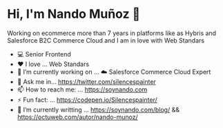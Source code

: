 # Hi, I'm Nando Muñoz 👋
Working on ecommerce more than 7 years in platforms like as Hybris and Salesforce B2C Commerce Cloud and I am in love with Web Standars

- 💻 Senior Frontend 
- ❤️ I love ... Web Standars 
- 🔭 I’m currently working on ... ☁️ Salesforce Commerce Cloud Expert
- 💬 Ask me in... https://twitter.com/silencespainter
- 📫 How to reach me: ... https://soynando.com
- ⚡ Fun fact: ... https://codepen.io/Silencespainter/
- :newspaper: I’m currently writting ... https://soynando.com/blog/ && https://octuweb.com/autor/nando-munoz/
